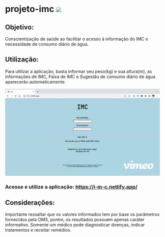 # projeto-imc <img src="public/images/favicon.ico">

## Objetivo:
Conscientização de saúde ao facilitar o acesso à informação do IMC e necessidade de consumo diário de água.
 
## Utilização:
Para utilizar a aplicação, basta informar seu peso(kg) e sua altura(m), as informações de IMC, Faixa de IMC e Sugestão de consumo diário de água aparecerão automaticamente.

<img src="public/images/live-demo.gif">


### Acesse e utilize a aplicação: https://i-m-c.netlify.app/

## Considerações:
Importante ressaltar que os valores informados tem por base os parâmetros fornecidos pela OMS, porém, os resultados possuem apenas caráter informativo. 
Somente um médico pode diagnosticar doenças, indicar tratamentos e receitar remédios.
